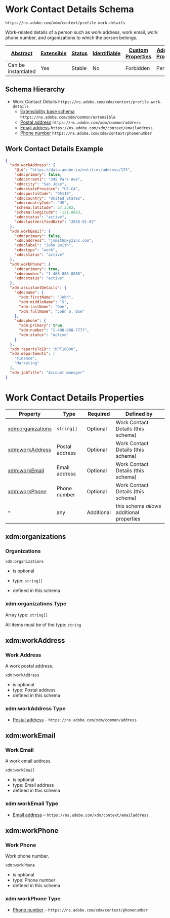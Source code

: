 
# Work Contact Details Schema

```
https://ns.adobe.com/xdm/context/profile-work-details
```

Work-related details of a person such as work address, work email, work phone number, and organizations to which the person belongs.

| [Abstract](../../../abstract.md) | [Extensible](../../../extensions.md) | [Status](../../../status.md) | [Identifiable](../../../id.md) | [Custom Properties](../../../extensions.md) | [Additional Properties](../../../extensions.md) | Defined In |
|----------------------------------|--------------------------------------|------------------------------|--------------------------------|---------------------------------------------|-------------------------------------------------|------------|
| Can be instantiated | Yes | Stable | No | Forbidden | Permitted | [fieldgroups/profile/profile-work-details.schema.json](fieldgroups/profile/profile-work-details.schema.json) |
## Schema Hierarchy

* Work Contact Details `https://ns.adobe.com/xdm/context/profile-work-details`
  * [Extensibility base schema](../../datatypes/extensible.schema.md) `https://ns.adobe.com/xdm/common/extensible`
  * [Postal address](../../datatypes/demographic/address.schema.md) `https://ns.adobe.com/xdm/common/address`
  * [Email address](../../datatypes/demographic/emailaddress.schema.md) `https://ns.adobe.com/xdm/context/emailaddress`
  * [Phone number](../../datatypes/demographic/phonenumber.schema.md) `https://ns.adobe.com/xdm/context/phonenumber`


## Work Contact Details Example
```json
{
  "xdm:workAddress": {
    "@id": "https://data.adobe.io/entities/address/123",
    "xdm:primary": false,
    "xdm:street1": "345 Park Ave",
    "xdm:city": "San Jose",
    "xdm:stateProvince": "US-CA",
    "xdm:postalCode": "95110",
    "xdm:country": "United States",
    "xdm:countryCode": "US",
    "schema:latitude": 37.3382,
    "schema:longitude": -121.8863,
    "xdm:status": "active",
    "xdm:lastVerifiedDate": "2018-01-02"
  },
  "xdm:workEmail": {
    "xdm:primary": false,
    "xdm:address": "jsmith@xyzinc.com",
    "xdm:label": "John Smith",
    "xdm:type": "work",
    "xdm:status": "active"
  },
  "xdm:workPhone": {
    "xdm:primary": true,
    "xdm:number": "1-408-888-8888",
    "xdm:status": "active"
  },
  "xdm:assistantDetails": {
    "xdm:name": {
      "xdm:firstName": "John",
      "xdm:middleName": "S",
      "xdm:lastName": "Doe",
      "xdm:fullName": "John S. Doe"
    },
    "xdm:phone": {
      "xdm:primary": true,
      "xdm:number": "1-408-888-7777",
      "xdm:status": "active"
    }
  },
  "xdm:reportsToID": "RPT10000",
  "xdm:departments": [
    "Finance",
    "Marketing"
  ],
  "xdm:jobTitle": "Account manager"
}
```

# Work Contact Details Properties

| Property | Type | Required | Defined by |
|----------|------|----------|------------|
| [xdm:organizations](#xdmorganizations) | `string[]` | Optional | Work Contact Details (this schema) |
| [xdm:workAddress](#xdmworkaddress) | Postal address | Optional | Work Contact Details (this schema) |
| [xdm:workEmail](#xdmworkemail) | Email address | Optional | Work Contact Details (this schema) |
| [xdm:workPhone](#xdmworkphone) | Phone number | Optional | Work Contact Details (this schema) |
| `*` | any | Additional | this schema *allows* additional properties |

## xdm:organizations
### Organizations

`xdm:organizations`
* is optional
* type: `string[]`

* defined in this schema

### xdm:organizations Type


Array type: `string[]`

All items must be of the type:
`string`









## xdm:workAddress
### Work Address

A work postal address.

`xdm:workAddress`
* is optional
* type: Postal address
* defined in this schema

### xdm:workAddress Type


* [Postal address](../../datatypes/demographic/address.schema.md) – `https://ns.adobe.com/xdm/common/address`





## xdm:workEmail
### Work Email

A work email address.

`xdm:workEmail`
* is optional
* type: Email address
* defined in this schema

### xdm:workEmail Type


* [Email address](../../datatypes/demographic/emailaddress.schema.md) – `https://ns.adobe.com/xdm/context/emailaddress`





## xdm:workPhone
### Work Phone

Work phone number.

`xdm:workPhone`
* is optional
* type: Phone number
* defined in this schema

### xdm:workPhone Type


* [Phone number](../../datatypes/demographic/phonenumber.schema.md) – `https://ns.adobe.com/xdm/context/phonenumber`




